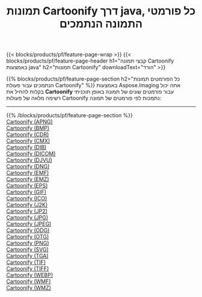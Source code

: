 ﻿---
title: תמונות Cartoonify דרך java, כל פורמטי התמונה הנתמכים 
weight: 3920
url: /he/java/cartoonify 
lang: he
langdirlevel: 2
locales: zh-hans,ja,it,ru,de,es,fr,nl,id,lt,pl,pt,vi,tr,ko,zh-hant,ar,hi,th,sv,cs,uk,he
description: באמצעות Aspose.Imaging תוכל בקלות Cartoonify תמונות באמצעות java
---

{{< blocks/products/pf/feature-page-wrap >}}
{{< blocks/products/pf/feature-page-header h1="קבצי תמונה Cartoonify באמצעות java" h2="תמונות Cartoonify" downloadText="הורד" >}}


{{% blocks/products/pf/feature-page-section  h2="כל הפורמטים  תמונות הנתמכים עבור פעולת Cartoonify" %}}
באמצעות Aspose.Imaging אתה יכול בקלות להחיל את **Cartoonify** עבור פורמטים שונים של תמונה באופן תוכניתי
<br/>
רשימה מלאה של פעולות Cartoonify נתמכות לפי פורמטים של תמונה:
<hr/>
{{% /blocks/products/pf/feature-page-section %}}
<div class="container-fluid productfamilypage bg-gray">
    <div class="convertypes bg-gray agp-content section">
        <div class="container">
		<div class="row other-converters">
		    <div class='col-md-2 other-converter remove-lp remove-rp'><a href="/imaging/he/java/cartoonify/apng" >Cartoonify (APNG)</a></div><div class='col-md-2 other-converter remove-lp remove-rp'><a href="/imaging/he/java/cartoonify/bmp" >Cartoonify (BMP)</a></div><div class='col-md-2 other-converter remove-lp remove-rp'><a href="/imaging/he/java/cartoonify/cdr" >Cartoonify (CDR)</a></div><div class='col-md-2 other-converter remove-lp remove-rp'><a href="/imaging/he/java/cartoonify/cmx" >Cartoonify (CMX)</a></div><div class='col-md-2 other-converter remove-lp remove-rp'><a href="/imaging/he/java/cartoonify/dib" >Cartoonify (DIB)</a></div><div class='col-md-2 other-converter remove-lp remove-rp'><a href="/imaging/he/java/cartoonify/dicom" >Cartoonify (DICOM)</a></div><div class='col-md-2 other-converter remove-lp remove-rp'><a href="/imaging/he/java/cartoonify/djvu" >Cartoonify (DJVU)</a></div><div class='col-md-2 other-converter remove-lp remove-rp'><a href="/imaging/he/java/cartoonify/dng" >Cartoonify (DNG)</a></div><div class='col-md-2 other-converter remove-lp remove-rp'><a href="/imaging/he/java/cartoonify/emf" >Cartoonify (EMF)</a></div><div class='col-md-2 other-converter remove-lp remove-rp'><a href="/imaging/he/java/cartoonify/emz" >Cartoonify (EMZ)</a></div><div class='col-md-2 other-converter remove-lp remove-rp'><a href="/imaging/he/java/cartoonify/eps" >Cartoonify (EPS)</a></div><div class='col-md-2 other-converter remove-lp remove-rp'><a href="/imaging/he/java/cartoonify/gif" >Cartoonify (GIF)</a></div><div class='col-md-2 other-converter remove-lp remove-rp'><a href="/imaging/he/java/cartoonify/ico" >Cartoonify (ICO)</a></div><div class='col-md-2 other-converter remove-lp remove-rp'><a href="/imaging/he/java/cartoonify/j2k" >Cartoonify (J2K)</a></div><div class='col-md-2 other-converter remove-lp remove-rp'><a href="/imaging/he/java/cartoonify/jp2" >Cartoonify (JP2)</a></div><div class='col-md-2 other-converter remove-lp remove-rp'><a href="/imaging/he/java/cartoonify/jpg" >Cartoonify (JPG)</a></div><div class='col-md-2 other-converter remove-lp remove-rp'><a href="/imaging/he/java/cartoonify/jpeg" >Cartoonify (JPEG)</a></div><div class='col-md-2 other-converter remove-lp remove-rp'><a href="/imaging/he/java/cartoonify/odg" >Cartoonify (ODG)</a></div><div class='col-md-2 other-converter remove-lp remove-rp'><a href="/imaging/he/java/cartoonify/otg" >Cartoonify (OTG)</a></div><div class='col-md-2 other-converter remove-lp remove-rp'><a href="/imaging/he/java/cartoonify/png" >Cartoonify (PNG)</a></div><div class='col-md-2 other-converter remove-lp remove-rp'><a href="/imaging/he/java/cartoonify/svg" >Cartoonify (SVG)</a></div><div class='col-md-2 other-converter remove-lp remove-rp'><a href="/imaging/he/java/cartoonify/tga" >Cartoonify (TGA)</a></div><div class='col-md-2 other-converter remove-lp remove-rp'><a href="/imaging/he/java/cartoonify/tif" >Cartoonify (TIF)</a></div><div class='col-md-2 other-converter remove-lp remove-rp'><a href="/imaging/he/java/cartoonify/tiff" >Cartoonify (TIFF)</a></div><div class='col-md-2 other-converter remove-lp remove-rp'><a href="/imaging/he/java/cartoonify/webp" >Cartoonify (WEBP)</a></div><div class='col-md-2 other-converter remove-lp remove-rp'><a href="/imaging/he/java/cartoonify/wmf" >Cartoonify (WMF)</a></div><div class='col-md-2 other-converter remove-lp remove-rp'><a href="/imaging/he/java/cartoonify/wmz" >Cartoonify (WMZ)</a></div>
                </div>
        </div>
    </div>
</div>
<br/>


